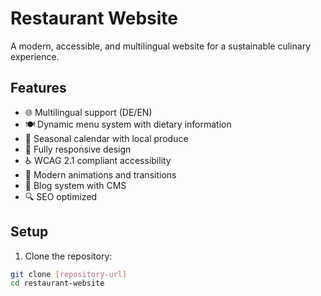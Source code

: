 # Restaurant Website

A modern, accessible, and multilingual website for a sustainable culinary experience.

## Features

- 🌐 Multilingual support (DE/EN)
- 🍽️ Dynamic menu system with dietary information 
- 📅 Seasonal calendar with local produce
- 📱 Fully responsive design
- ♿ WCAG 2.1 compliant accessibility
- 🎨 Modern animations and transitions
- 📝 Blog system with CMS
- 🔍 SEO optimized

## Setup

1. Clone the repository:
```bash
git clone [repository-url]
cd restaurant-website
